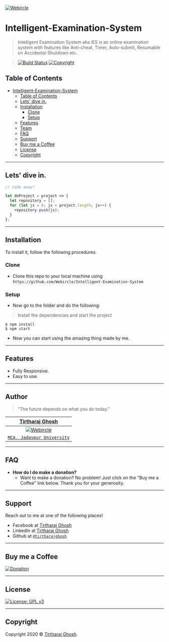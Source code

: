 <a href="https://webircle.com"><img src="https://avatars1.githubusercontent.com/u/53415706?v=3&s=200" title="Webircle" alt="Webircle"></a>

<!-- [![Webircle](https://avatars1.githubusercontent.com/u/4284691?v=3&s=200)](https://webircle.com) -->
<!-- 
***INSERT GRAPHIC HERE (include hyperlink in image)*** -->

# Intelligent-Examination-System

> Intelligent Examination System aka iES is an online examination system with features like Anti-cheat, Timer, Auto-submit, Resumable on Accidental Shutdown etc.


> [![Build Status](http://img.shields.io/travis/badges/badgerbadgerbadger.svg?style=flat-square)](https://webircle.com) [![Copyright](https://img.shields.io/static/v1?label=Status&message=Under%20Development&color=yellow)](https://webircle.com) 

<!-- **Badges will go here**

- build status
- issues (waffle.io maybe)
- devDependencies
- npm package
- coverage
- slack
- downloads
- gitter chat
- license
- etc.

[![Build Status](http://img.shields.io/travis/badges/badgerbadgerbadger.svg?style=flat-square)](https://travis-ci.org/badges/badgerbadgerbadger) [![Dependency Status](http://img.shields.io/gemnasium/badges/badgerbadgerbadger.svg?style=flat-square)](https://gemnasium.com/badges/badgerbadgerbadger) [![Coverage Status](http://img.shields.io/coveralls/badges/badgerbadgerbadger.svg?style=flat-square)](https://coveralls.io/r/badges/badgerbadgerbadger) [![Code Climate](http://img.shields.io/codeclimate/github/badges/badgerbadgerbadger.svg?style=flat-square)](https://codeclimate.com/github/badges/badgerbadgerbadger) [![Github Issues](http://githubbadges.herokuapp.com/badges/badgerbadgerbadger/issues.svg?style=flat-square)](https://github.com/badges/badgerbadgerbadger/issues) [![Pending Pull-Requests](http://githubbadges.herokuapp.com/badges/badgerbadgerbadger/pulls.svg?style=flat-square)](https://github.com/badges/badgerbadgerbadger/pulls) [![Gem Version](http://img.shields.io/gem/v/badgerbadgerbadger.svg?style=flat-square)](https://rubygems.org/gems/badgerbadgerbadger) [![License](http://img.shields.io/:license-mit-blue.svg?style=flat-square)](http://badges.mit-license.org) [![Badges](http://img.shields.io/:badges-9/9-ff6799.svg?style=flat-square)](https://github.com/badges/badgerbadgerbadger)

- For more on these wonderful ~~badgers~~ badges, refer to <a href="http://badges.github.io/badgerbadgerbadger/" target="_blank">`badgerbadgerbadger`</a>.

***INSERT ANOTHER GRAPHIC HERE***

[![INSERT YOUR GRAPHIC HERE](http://i.imgur.com/dt8AUb6.png)]()

- Most people will glance at your `README`, *maybe* star it, and leave
- Ergo, people should understand instantly what your project is about based on your repo

> Tips

- HAVE WHITE SPACE
- MAKE IT PRETTY
- GIFS ARE REALLY COOL

> GIF Tools

- Use <a href="http://recordit.co/" target="_blank">**Recordit**</a> to create quicks screencasts of your desktop and export them as `GIF`s.
- For terminal sessions, there's <a href="https://github.com/chjj/ttystudio" target="_blank">**ttystudio**</a> which also supports exporting `GIF`s.

**Recordit**

![Recordit GIF](http://g.recordit.co/iLN6A0vSD8.gif)

**ttystudio**

![ttystudio GIF](https://raw.githubusercontent.com/chjj/ttystudio/master/img/example.gif)

--- -->

## Table of Contents

- [Intelligent-Examination-System](#intelligent-examination-system)
  - [Table of Contents](#table-of-contents)
  - [Lets' dive in.](#lets-dive-in)
  - [Installation](#installation)
    - [Clone](#clone)
    - [Setup](#setup)
  - [Features](#features)
  - [Team](#team)
  - [FAQ](#faq)
  - [Support](#support)
  - [Buy me a Coffee](#buy-me-a-coffee)
  - [License](#license)
  - [Copyright](#copyright)


---

## Lets' dive in.

```javascript
// code away!

let doProject = project => {
  let repository = [];
  for (let js = 0; js < project.length; js++) {
    repository.push(js);
  }
};
```

---

## Installation

To install it, follow the following procedures.

### Clone

- Clone this repo to your local machine using `https://github.com/Webircle/Intelligent-Examination-System`

### Setup

- Now go to the folder and do the following:

> Install the dependencies and start the project

```shell
$ npm install
$ npm start
```

- Now you can start using the amazing thing made by me.

---

## Features

- Fully Responsive.
- Easy to use.

---

## Author

> "The future depends on what you do today."

| <a href="https://github.com/tirtharajghosh" target="_blank">**Tirtharaj Ghosh**</a> | 
| :---: |
| [![Webircle](https://avatars1.githubusercontent.com/u/58604532?v=3&s=200)](https://github.com/tirtharajghosh)    |
| <a href="http://github.com/tirtharajghosh" target="_blank">`MCA, Jadavpur University`</a> |

---

## FAQ

- **How do I do make a donation?**
    - Want to make a donation? No problem! Just click on the "Buy me a Coffee" link below. Thank you for your generosity.

---

## Support

Reach out to me at one of the following places!

- Facebook at <a href="https://www.facebook.com/10dc512551322a1d52f0887e6725495a/" target="_blank">Tirtharaj Ghosh</a>
- LinkedIn at <a href="https://www.linkedin.com/in/tirtharaj-g-9b422812a/" target="_blank">Tirtharaj Ghosh</a>
- Github at <a href="https://github.com/tirtharajghosh" target="_blank">`@tirtharajghosh`</a>

---

## Buy me a Coffee

[![Donation](https://dev.webircle.com/static_files/public/buy-me-a-coffee.png)](https://rzp.io/l/O625CfV)


---

## License

[![License: GPL v3](https://img.shields.io/badge/License-GPLv3-blue.svg)](https://www.gnu.org/licenses/gpl-3.0)

---

## Copyright

Copyright 2020 © <a href="https://tirtharajghosh.github.io" target="_blank">Tirtharaj Ghosh</a>.
